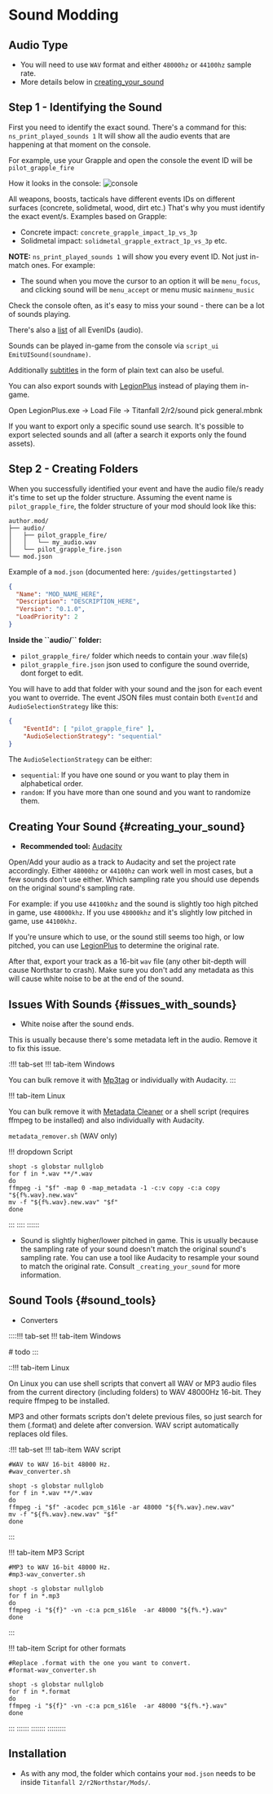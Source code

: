 # Sound Modding

## Audio Type

-   You will need to use `WAV` format and either `48000hz` or `44100hz`
    sample rate.
-   More details below in [creating_your_sound](#creating_your_sound)

## Step 1 - Identifying the Sound

First you need to identify the exact sound. There\'s a command for this:
`ns_print_played_sounds 1` It will show all the audio events that are
happening at that moment on the console.

For example, use your Grapple and open the console the event ID will be
`pilot_grapple_fire`

How it looks in the console:
![console](https://raw.githubusercontent.com/rwynx/audio-overriding-northstar/main/Images/audioeventeample.png)

All weapons, boosts, tacticals have different events IDs on different
surfaces (concrete, solidmetal, wood, dirt etc.) That\'s why you must
identify the exact event/s. Examples based on Grapple:

-   Concrete impact: `concrete_grapple_impact_1p_vs_3p`
-   Solidmetal impact: `solidmetal_grapple_extract_1p_vs_3p` etc.

**NOTE:** `ns_print_played_sounds 1` will show you every event ID. Not
just in-match ones. For example:

-   The sound when you move the cursor to an option it will be
    `menu_focus`, and clicking sound will be `menu_accept` or menu music
    `mainmenu_music`

Check the console often, as it\'s easy to miss your sound - there can be
a lot of sounds playing.

There\'s also a
[list](https://gist.github.com/begin-theadventure/84c46e803aa358b102d754ff992ae9e4)
of all EvenIDs (audio).

Sounds can be played in-game from the console via
`script_ui EmitUISound(soundname)`.

Additionally
[subtitles](https://gist.github.com/begin-theadventure/cf941af91cd158de4fde747ec78c2902)
in the form of plain text can also be useful.

You can also export sounds with
[LegionPlus](https://github.com/r-ex/LegionPlus) instead of playing them
in-game.

Open LegionPlus.exe -\> Load File -\> Titanfall 2/r2/sound pick
general.mbnk

If you want to export only a specific sound use search. It\'s possible
to export selected sounds and all (after a search it exports only the
found assets).

## Step 2 - Creating Folders

When you successfully identified your event and have the audio file/s
ready it\'s time to set up the folder structure. Assuming the event name
is `pilot_grapple_fire`, the folder structure of your mod should look
like this:

``` text
author.mod/
├── audio/
│   ├── pilot_grapple_fire/
│   │   └── my_audio.wav
│   └── pilot_grapple_fire.json
└── mod.json
```

Example of a `mod.json` (documented here:
`/guides/gettingstarted` )

``` json
{
  "Name": "MOD_NAME_HERE",
  "Description": "DESCRIPTION_HERE",
  "Version": "0.1.0",
  "LoadPriority": 2
}
```

**Inside the \`\`audio/\`\` folder:**

-   `pilot_grapple_fire/` folder which needs to contain your .wav
    file(s)
-   `pilot_grapple_fire.json` json used to configure the sound override,
    dont forget to edit.

You will have to add that folder with your sound and the json for each
event you want to override. The event JSON files must contain both
`EventId` and `AudioSelectionStrategy` like this:

``` json
{
    "EventId": [ "pilot_grapple_fire" ],
    "AudioSelectionStrategy": "sequential"
}
```

The `AudioSelectionStrategy` can be either:

-   `sequential`: If you have one sound or you want to play them in
    alphabetical order.
-   `random`: If you have more than one sound and you want to randomize
    them.

## Creating Your Sound {#creating_your_sound}

-   **Recommended tool:**
    [Audacity](https://www.audacityteam.org/download/)

Open/Add your audio as a track to Audacity and set the project rate
accordingly. Either `48000hz` or `44100hz` can work well in most cases,
but a few sounds don\'t use either. Which sampling rate you should use
depends on the original sound\'s sampling rate.

For example: if you use `44100khz` and the sound is slightly too high
pitched in game, use `48000khz`. If you use `48000khz` and it\'s
slightly low pitched in game, use `44100khz`.

If you\'re unsure which to use, or the sound still seems too high, or
low pitched, you can use
[LegionPlus](https://github.com/r-ex/LegionPlus) to determine the
original rate.

After that, export your track as a 16-bit `wav` file (any other
bit-depth will cause Northstar to crash). Make sure you don\'t add any
metadata as this will cause white noise to be at the end of the sound.

## Issues With Sounds {#issues_with_sounds}

-   White noise after the sound ends.

This is usually because there\'s some metadata left in the audio. Remove
it to fix this issue.

:!!! tab-set
!!! tab-item
Windows

You can bulk remove it with
[Mp3tag](https://www.mp3tag.de/en/download.html) or individually with
Audacity.
:::

!!! tab-item
Linux

You can bulk remove it with [Metadata
Cleaner](https://metadatacleaner.romainvigier.fr) or a shell script
(requires ffmpeg to be installed) and also individually with Audacity.

`metadata_remover.sh` (WAV only)

!!! dropdown
Script

``` shell
shopt -s globstar nullglob
for f in *.wav **/*.wav
do
ffmpeg -i "$f" -map 0 -map_metadata -1 -c:v copy -c:a copy "${f%.wav}.new.wav"
mv -f "${f%.wav}.new.wav" "$f"
done
```
:::
::::
::::::

-   Sound is slightly higher/lower pitched in game. This is usually
    because the sampling rate of your sound doesn\'t match the original
    sound\'s sampling rate. You can use a tool like Audacity to resample
    your sound to match the original rate. Consult
    `_creating_your_sound`  for more
    information.

## Sound Tools {#sound_tools}

-   Converters

::::!!! tab-set
!!! tab-item
Windows

\# todo
:::

::!!! tab-item
Linux

On Linux you can use shell scripts that convert all WAV or MP3 audio
files from the current directory (including folders) to WAV 48000Hz
16-bit. They require ffmpeg to be installed.

MP3 and other formats scripts don\'t delete previous files, so just
search for them (.format) and delete after conversion. WAV script
automatically replaces old files.

:!!! tab-set
!!! tab-item
WAV script

``` shell
#WAV to WAV 16-bit 48000 Hz.
#wav_converter.sh

shopt -s globstar nullglob
for f in *.wav **/*.wav
do
ffmpeg -i "$f" -acodec pcm_s16le -ar 48000 "${f%.wav}.new.wav"
mv -f "${f%.wav}.new.wav" "$f"
done
```
:::

!!! tab-item
MP3 Script

``` shell
#MP3 to WAV 16-bit 48000 Hz.
#mp3-wav_converter.sh

shopt -s globstar nullglob
for f in *.mp3
do
ffmpeg -i "${f}" -vn -c:a pcm_s16le  -ar 48000 "${f%.*}.wav"
done
```
:::

!!! tab-item
Script for other formats

``` shell
#Replace .format with the one you want to convert.
#format-wav_converter.sh

shopt -s globstar nullglob
for f in *.format
do
ffmpeg -i "${f}" -vn -c:a pcm_s16le  -ar 48000 "${f%.*}.wav"
done
```
:::
::::::
:::::::
:::::::::

## Installation

-   As with any mod, the folder which contains your `mod.json` needs to
    be inside `Titanfall 2/r2Northstar/Mods/`.

